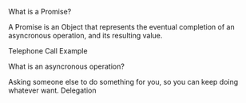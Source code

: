 What is a Promise?

A Promise is an Object that represents the eventual completion of an asyncronous operation, and its resulting value.

Telephone Call Example

What is an asyncronous operation?

Asking someone else to do something for you, so you can keep doing whatever want.
Delegation
